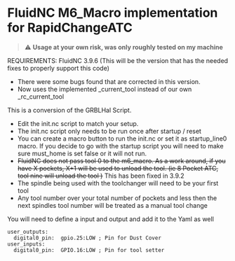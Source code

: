 # FluidNC M6_Macro implementation for RapidChangeATC

> :warning: **Usage at your own risk, was only roughly tested on my machine**

REQUIREMENTS: FluidNC 3.9.6 (This will be the version that has the needed fixes to properly support this code)
- There were some bugs found that are corrected in this version.
- Now uses the implemented _current_tool instead of our own _rc_current_tool

This is a conversion of the GRBLHal Script.  

- Edit the init.nc script to match your setup. 
- The init.nc script only needs to be run once after startup / reset
- You can create a macro button to run the init.nc or set it as startup_line0 macro. If you decide to go with the startup script you will need to make sure must_home is set false or it will not run.
- ~~FluidNC does not pass tool 0 to the m6_macro.  As a work around, if you have X pockets, X+1 will be used to unload the tool. (ie 8 Pocket ATC, tool nine will unload the tool )~~ This has been fixed in 3.9.2
- The spindle being used with the toolchanger will need to be your first tool
- Any tool number over your total number of pockets and less then the next spindles tool number will be treated as a manual tool change

You will need to define a input and output and add it to the Yaml as well
```
user_outputs:
  digital0_pin:  gpio.25:LOW ; Pin for Dust Cover
user_inputs:
  digital0_pin:  GPIO.16:LOW ; Pin for tool setter
```
